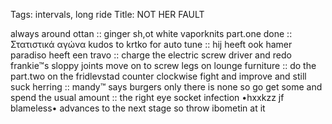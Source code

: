 Tags: intervals, long ride
Title: NOT HER FAULT
  
always around ottan :: ginger sh,ot white vaporknits part.one done :: Στατιστικά αγώνα kudos to krtko for auto tune :: hij heeft ook hamer paradiso heeft een travo :: charge the electric screw driver and redo frankie™s sloppy joints move on to screw legs on lounge furniture :: do the part.two on the fridlevstad counter clockwise fight and improve and still suck herring :: mandy™ says burgers only there is none so go get some and spend the usual amount :: the right eye socket infection •hxxkzz jf blameless• advances to the next stage so throw ibometin at it
